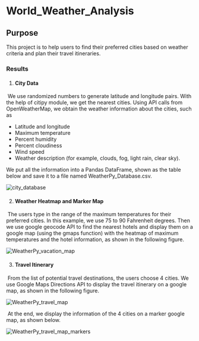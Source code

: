 # World_Weather_Analysis



## Purpose

This project is to help users to find their preferred cities based on weather criteria and plan their travel itineraries.

### Results

1. #### City Data

​		We use randomized numbers to generate latitude and longitude pairs.  With the help of citipy module, we get the nearest cities.  Using API calls from OpenWeatherMap, we obtain the weather information about the cities, such as 

- Latitude and longitude
- Maximum temperature
- Percent humidity
- Percent cloudiness
- Wind speed
- Weather description (for example, clouds, fog, light rain, clear sky).

We put all the information into a Pandas DataFrame, shown as the table below and save it to a file named WeatherPy_Database.csv.

![city_database](D:\Data_Analysis_Visualization\Module-6\World_Weather_Analysis\Weather_Database\city_database.PNG)



2. #### Weather Heatmap and Marker Map

​		The users type in the range of the maximum temperatures for their preferred cities.  In this example, we use 75 to 90 Fahrenheit degrees.  Then we use google geocode API to find the nearest hotels and display them on a google map (using the gmaps function) with the heatmap of maximum temperatures and the hotel information, as shown in the following figure.

![WeatherPy_vacation_map](D:\Data_Analysis_Visualization\Module-6\World_Weather_Analysis\Vacation_Search\WeatherPy_vacation_map.PNG)



3. #### Travel Itinerary

​		From the list of potential travel destinations, the users choose 4 cities.  We use Google Maps Directions API to display the travel itinerary on a google map, as shown in the following figure.

![WeatherPy_travel_map](D:\Data_Analysis_Visualization\Module-6\World_Weather_Analysis\Vacation_Itinerary\WeatherPy_travel_map.PNG)



​		At the end, we display the information of the 4 cities on a marker google map, as shown below.

![WeatherPy_travel_map_markers](D:\Data_Analysis_Visualization\Module-6\World_Weather_Analysis\Vacation_Itinerary\WeatherPy_travel_map_markers.PNG)